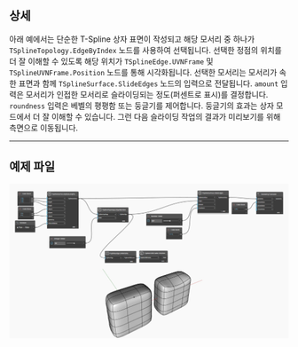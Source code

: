 ## 상세
아래 예에서는 단순한 T-Spline 상자 표면이 작성되고 해당 모서리 중 하나가 `TSplineTopology.EdgeByIndex` 노드를 사용하여 선택됩니다. 선택한 정점의 위치를 더 잘 이해할 수 있도록 해당 위치가 `TSplineEdge.UVNFrame` 및 `TSplineUVNFrame.Position` 노드를 통해 시각화됩니다. 선택한 모서리는 모서리가 속한 표면과 함께 `TSplineSurface.SlideEdges` 노드의 입력으로 전달됩니다. `amount` 입력은 모서리가 인접한 모서리로 슬라이딩되는 정도(퍼센트로 표시)를 결정합니다. `roundness` 입력은 베벨의 평평함 또는 둥글기를 제어합니다. 둥글기의 효과는 상자 모드에서 더 잘 이해할 수 있습니다. 그런 다음 슬라이딩 작업의 결과가 미리보기를 위해 측면으로 이동됩니다.

___
## 예제 파일

![TSplineSurface.SlideEdges](./Autodesk.DesignScript.Geometry.TSpline.TSplineSurface.SlideEdges_img.jpg)
